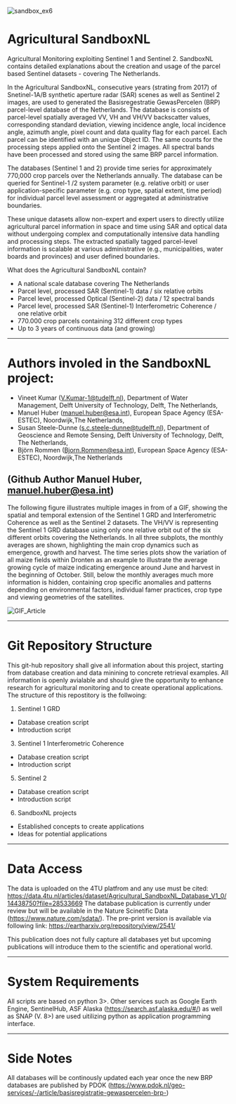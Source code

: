 ![sandbox_ex6](https://user-images.githubusercontent.com/62883629/134167795-346cc4d4-029c-4fce-8794-6ab752725dcf.jpg)



# Agricultural SandboxNL
Agricultural Monitoring exploiting Sentinel 1 and Sentinel 2. SandboxNL contains detailed explanations about the creation and usage of the parcel based Sentinel datasets - covering The Netherlands. 

In the Agricultural SandboxNL, consecutive years (strating from 2017) of Snetinel-1A/B synthetic aperture radar (SAR) scenes as well as Sentinel 2 images, are used to generated the Basisregestratie GewasPercelen (BRP) parcel-level database of the Netherlands. The database is consists of parcel-level spatially averaged VV, VH and VH/VV backscatter values, corresponding standard deviation, viewing incidence angle, local incidence angle, azimuth angle, pixel count and data quality flag for each parcel. Each parcel can be identified with an unique Object ID. The same counts for the processing steps applied onto the Sentinel 2 images. All spectral bands have been processed and stored using the same BRP parcel information.

The databases (Sentinel 1 and 2)  provide time series for approximately  770,000  crop  parcels  over  the  Netherlands  annually. The  database  can  be queried for Sentinel-1 /2 system parameter (e.g. relative orbit) or user application-specific parameter (e.g. crop type, spatial extent, time period) for individual parcel level assessment or aggregated at administrative boundaries.

These unique datasets allow non-expert and expert users to directly utilize agricultural parcel information in space and time using SAR and optical data without undergoing complex and computationally intensive data handling and processing steps. The extracted spatially tagged parcel-level information is scalable at various administrative (e.g., municipalities, water boards and provinces) and user defined boundaries.

What does the Agricultural SandboxNL contain?

-	A national scale database covering The Netherlands
-	Parcel level, processed SAR (Sentinel-1) data / six relative orbits
-	Parcel level, processed Optical (Sentinel-2) data / 12 spectral bands
-	Parcel level, processed SAR (Sentinel-1) Interferometric Coherence / one relative orbit
-	770.000 crop parcels containing 312 different crop types
-	Up to 3 years of continuous data (and growing)


------------------------------------------------------------------------------
# Authors involed in the SandboxNL project:

- Vineet Kumar (V.Kumar-1@tudelft.nl), Department of Water Management, Delft University of Technology, Delft, The Netherlands,
- Manuel Huber (manuel.huber@esa.int), European Space Agency (ESA-ESTEC), Noordwijk,The Netherlands,
- Susan Steele-Dunne (s.c.steele-dunne@tudelft.nl), Department of Geoscience and Remote Sensing, Delft University of Technology, Delft, The Netherlands,
- Björn Rommen (Bjorn.Rommen@esa.int), European Space Agency (ESA-ESTEC), Noordwijk,The Netherlands


(Github Author Manuel Huber, manuel.huber@esa.int)
------------------------------------------------------------------------------

The following figure illustrates multiple images in from of a GIF, showing the spatial and temporal extension of the Sentinel 1 GRD and Interferometric Coherence as well as the Sentinel 2 datasets. The VH/VV is representing the Sentinel 1 GRD database using only one relative orbit out of the six different orbits covering the Netherlands. In all three subplots, the monthly averages are shown, highlighting the main crop dynamics such as emergence, growth and harvest. The time series plots show the variation of all maize fields within Dronten as an example to illustrate the average growing cycle of maize indicating emergence around June and harvest in the beginning of October. Still, below the monthly averages much more information is hidden, containing crop specific anomalies and patterns depending on environmental factors, individual famer practices, crop type and viewing geometries of the satellites. 

![GIF_Article](https://user-images.githubusercontent.com/62883629/133793704-d9fb53a5-7caa-4ad1-879e-c07131569330.gif)

------------------------------------------------------------------------------
# Git Repository Structure 

This git-hub repository shall give all information about this project, starting from database creation and data minining to concrete retrieval examples. 
All information is openly avialable and should give the opportunity to enhance research for agricultural monitoring and to create operational applications. 
The structure of this repostitory is the follwoing: 
1) Sentinel 1 GRD 
  - Database creation script
  - Introduction script 
3) Sentinel 1 Interferometric Coherence
  - Database creation script
  - Introduction script 
5) Sentinel 2
  - Database creation script
  - Introduction script 
6) SandboxNL projects
  - Established concepts to create applications 
  - Ideas for potential applications

------------------------------------------------------------------------------

# Data Access

The data is uploaded on the 4TU platfrom and any use must be cited: https://data.4tu.nl/articles/dataset/Agricultural_SandboxNL_Database_V1_0/14438750?file=28533669
The database publication is currently under review but will be available in the Nature Scinetific Data (https://www.nature.com/sdata/). The pre-print version is available via following link: https://eartharxiv.org/repository/view/2541/

This publication does not fully capture all databases yet but upcoming publications will introduce them to the scientific and operational world. 

------------------------------------------------------------------------------

# System Requirements

All scripts are based on python 3>. Other services such as Google Earth Engine, SentinelHub, ASF Alaska (https://search.asf.alaska.edu/#/) as well as SNAP (V. 8>) are used uitilizing python as application programming interface. 


------------------------------------------------------------------------------

# Side Notes

All databases will be continously updated each year once the new BRP databases are published by PDOK (https://www.pdok.nl/geo-services/-/article/basisregistratie-gewaspercelen-brp-)

